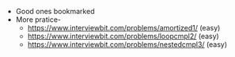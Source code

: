 * Good ones bookmarked
* More pratice-
  * https://www.interviewbit.com/problems/amortized1/ (easy)
  * https://www.interviewbit.com/problems/loopcmpl2/ (easy)
  * https://www.interviewbit.com/problems/nestedcmpl3/ (easy)
